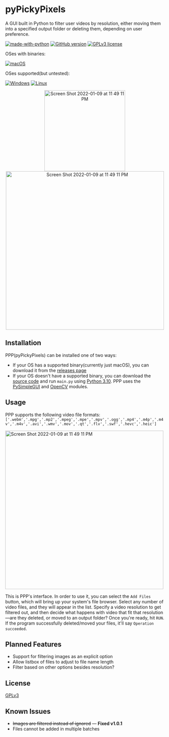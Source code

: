 # pyPickyPixels
A GUI built in Python to filter user videos by resolution, either moving them into a specified output folder or deleting them, depending on user preference.

[![made-with-python](https://img.shields.io/badge/Made%20with-Python-1f425f.svg)](https://www.python.org/)
[![GitHub version](https://badge.fury.io/gh/lukthony%2Fpypickypixels.svg)](https://github.com/lukthony/pyPickyPixels)
[![GPLv3 license](https://img.shields.io/badge/License-GPLv3-blue.svg)](http://perso.crans.org/besson/LICENSE.html)

OSes with binaries:

[![macOS](https://svgshare.com/i/ZjP.svg)](https://svgshare.com/i/ZjP.svg)

OSes supported(but untested):

[![Windows](https://svgshare.com/i/ZhY.svg)](https://svgshare.com/i/ZhY.svg)
[![Linux](https://svgshare.com/i/Zhy.svg)](https://svgshare.com/i/Zhy.svg)


<p align="center">
<img width="256" alt="Screen Shot 2022-01-09 at 11 49 11 PM" src="https://user-images.githubusercontent.com/65358837/148723146-80e01e97-8bac-425b-9830-3566af3d2915.png">


<img width="501" alt="Screen Shot 2022-01-09 at 11 49 11 PM" src="https://user-images.githubusercontent.com/65358837/148723122-e0c18604-1456-46e6-b867-726930430342.png">
</p>

## Installation
PPP(pyPickyPixels) can be installed one of two ways:

- If your OS has a supported binary(currently just macOS), you can download it from the [releases page](https://github.com/lukthony/pyPickyPixels/releases/tag/v1.0.0)
- If your OS doesn't have a supported binary, you can download the [source code](https://github.com/lukthony/pyPickyPixels/archive/refs/heads/main.zip) and run `main.py` using [Python 3.10](https://www.python.org/downloads/release/python-3100/). PPP uses the [PySimpleGUI](https://pypi.org/project/PySimpleGUI/) and [OpenCV](https://pypi.org/project/opencv-python/) modules.

## Usage
PPP supports the following video file formats: `['.webm','.mpg','.mp2','.mpeg','.mpe','.mpv','.ogg','.mp4','.m4p','.m4v','.m4v','.avi','.wmv','.mov','.qt','.flv','.swf','.hevc','.heic']`

<img width="501" alt="Screen Shot 2022-01-09 at 11 49 11 PM" src="https://user-images.githubusercontent.com/65358837/148723122-e0c18604-1456-46e6-b867-726930430342.png">

This is PPP's interface. In order to use it, you can select the `Add Files` button, which will bring up your system's file browser. Select any number of video files, and they will appear in the list. Specify a video resolution to get filtered out, and then decide what happens with video that fit that resolution—are they deleted, or moved to an output folder? Once you're ready, hit `RUN`. If the program successfully deleted/moved your files, it'll say `Operation succeeded`.

## Planned Features

- Support for filtering images as an explicit option
- Allow listbox of files to adjust to file name length
- Filter based on other options besides resolution?

## License
[GPLv3](https://choosealicense.com/licenses/gpl-3.0/)

## Known Issues
 
  - ~~Images are filtered instead of ignored~~ — **Fixed v1.0.1**
  - Files cannot be added in multiple batches
